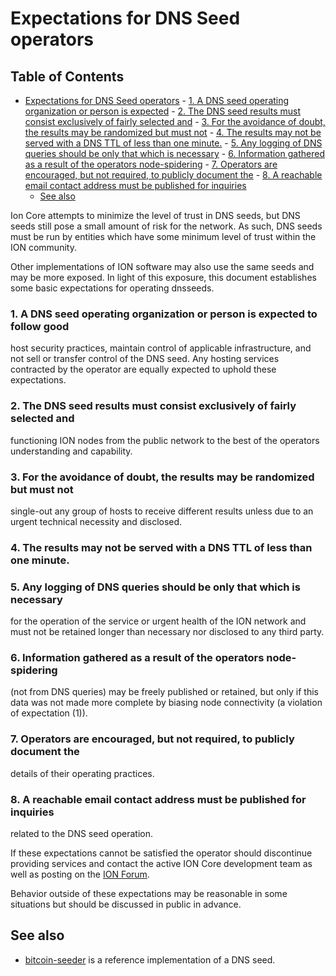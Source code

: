 # Expectations for DNS Seed operators

Table of Contents
------------------
- [Expectations for DNS Seed operators](#expectations-for-dns-seed-operators)
        - [1. A DNS seed operating organization or person is expected](#1-a-dns-seed-operating-organization-or-person-is-expected)
        - [2. The DNS seed results must consist exclusively of fairly selected and](#2-the-dns-seed-results-must-consist-exclusively-of-fairly-selected-and)
        - [3. For the avoidance of doubt, the results may be randomized but must not](#3-for-the-avoidance-of-doubt-the-results-may-be-randomized-but-must-not)
        - [4. The results may not be served with a DNS TTL of less than one minute.](#4-the-results-may-not-be-served-with-a-dns-ttl-of-less-than-one-minute)
        - [5. Any logging of DNS queries should be only that which is necessary](#5-any-logging-of-dns-queries-should-be-only-that-which-is-necessary)
        - [6. Information gathered as a result of the operators node-spidering](#6-information-gathered-as-a-result-of-the-operators-node-spidering)
        - [7. Operators are encouraged, but not required, to publicly document the](#7-operators-are-encouraged-but-not-required-to-publicly-document-the)
        - [8. A reachable email contact address must be published for inquiries](#8-a-reachable-email-contact-address-must-be-published-for-inquiries)
    - [See also](#see-also)

Ion Core attempts to minimize the level of trust in DNS seeds,
but DNS seeds still pose a small amount of risk for the network.
As such, DNS seeds must be run by entities which have some minimum
level of trust within the ION community.

Other implementations of ION software may also use the same
seeds and may be more exposed. In light of this exposure, this
document establishes some basic expectations for operating dnsseeds.

### 1. A DNS seed operating organization or person is expected to follow good
host security practices, maintain control of applicable infrastructure,
and not sell or transfer control of the DNS seed. Any hosting services
contracted by the operator are equally expected to uphold these expectations.

### 2. The DNS seed results must consist exclusively of fairly selected and
functioning ION nodes from the public network to the best of the
operators understanding and capability.

### 3. For the avoidance of doubt, the results may be randomized but must not
single-out any group of hosts to receive different results unless due to an
urgent technical necessity and disclosed.

### 4. The results may not be served with a DNS TTL of less than one minute.

### 5. Any logging of DNS queries should be only that which is necessary
for the operation of the service or urgent health of the ION
network and must not be retained longer than necessary nor disclosed
to any third party.

### 6. Information gathered as a result of the operators node-spidering
(not from DNS queries) may be freely published or retained, but only
if this data was not made more complete by biasing node connectivity
(a violation of expectation (1)).

### 7. Operators are encouraged, but not required, to publicly document the
details of their operating practices.

### 8. A reachable email contact address must be published for inquiries
related to the DNS seed operation.

If these expectations cannot be satisfied the operator should
discontinue providing services and contact the active ION
Core development team as well as posting on the
[ION Forum](https://forum.ioncoin.org).

Behavior outside of these expectations may be reasonable in some
situations but should be discussed in public in advance.

## See also
- [bitcoin-seeder](https://github.com/sipa/bitcoin-seeder) is a reference implementation of a DNS seed.
